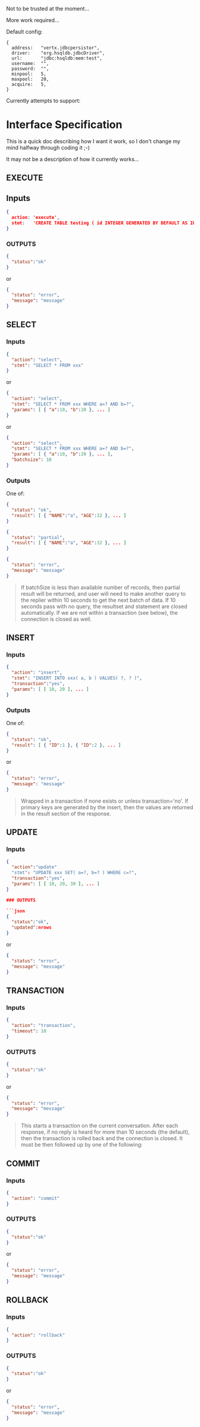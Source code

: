 Not to be trusted at the moment...

More work required...

Default config:

    {
      address:   "vertx.jdbcpersistor",
      driver:    "org.hsqldb.jdbcDriver",
      url:       "jdbc:hsqldb:mem:test",
      username:  "",
      password:  "",
      minpool:   5,
      maxpool:   20,
      acquire:   5,
    }

Currently attempts to support:

# Interface Specification

This is a quick doc describing how I want it work, so I don't change my mind halfway through coding it ;-)

It may not be a description of how it currently works...

## EXECUTE

## Inputs

```json
{
  action: 'execute',
  stmt:   'CREATE TABLE testing ( id INTEGER GENERATED BY DEFAULT AS IDENTITY (START WITH 1 INCREMENT BY 1) NOT NULL, name VARCHAR(80), age  INTEGER, CONSTRAINT testid PRIMARY KEY ( id ) )'
}
```

### OUTPUTS

```json
{
  "status":"ok"
}
```
or
```json
{
  "status": "error",
  "message": "message"
}
```

## SELECT

### Inputs

```json
{
  "action": "select",
  "stmt": "SELECT * FROM xxx"
}
```
or
```json
{
  "action": "select",
  "stmt": "SELECT * FROM xxx WHERE a=? AND b=?",
  "params": [ { "a":10, "b":20 }, ... ]
}
```
or
```json
{
  "action": "select",
  "stmt": "SELECT * FROM xxx WHERE a=? AND b=?",
  "params": [ { "a":10, "b":20 }, ... ],
  "batchsize": 10
}
```

### Outputs

One of:

```json
{
  "status": "ok",
  "result": [ { "NAME":"a", "AGE":32 }, ... ]
}
```
```json
{
  "status": "partial",
  "result": [ { "NAME":"a", "AGE":32 }, ... ]
}
```
```json
{
  "status": "error",
  "message": "message"
}
```

> If batchSize is less than available number of records, then partial result will be returned, and user will need to make another query to the replier within 10 seconds to get the next batch of data.  If 10 seconds pass with no query, the resultset and statement are closed automatically.  If we are not within a transaction (see below), the connection is closed as well.

## INSERT

### Inputs

```json
{
  "action": "insert",
  "stmt": "INSERT INTO xxx( a, b ) VALUES( ?, ? )",
  "transaction":"yes",
  "params": [ [ 10, 20 ], ... ]
}
```
### Outputs

One of:

```json
{
  "status": "ok",
  "result": [ { "ID":1 }, { "ID":2 }, ... ]
}
```
or
```json
{
  "status": "error",
  "message": "message"
}
```

> Wrapped in a transaction if none exists or unless transaction='no'. If primary keys are generated by the insert, then the values are returned in the result section of the response.

## UPDATE

### Inputs

```json
{
  "action":"update"
  "stmt": "UPDATE xxx SET( a=?, b=? ) WHERE c=?",
  "transaction":"yes",
  "params": [ [ 10, 20, 30 ], ... ]
}

### OUTPUTS

```json
{
  "status":"ok",
  "updated":nrows
}
```
or
```json
{
  "status": "error",
  "message": "message"
}
```

## TRANSACTION

### Inputs

```json
{
  "action": "transaction",
  "timeout": 10
}
```

### OUTPUTS

```json
{
  "status":"ok"
}
```
or
```json
{
  "status": "error",
  "message": "message"
}
```

> This starts a transaction on the current conversation.  After each response, if no reply is heard for more than 10 seconds (the default), then the transaction is rolled back and the connection is closed.  It must be then followed up by one of the following:

## COMMIT

### Inputs

```json
{
  "action": "commit"
}
```

### OUTPUTS

```json
{
  "status":"ok"
}
```
or
```json
{
  "status": "error",
  "message": "message"
}
```

## ROLLBACK

### Inputs

```json
{
  "action": "rollback"
}
```

### OUTPUTS

```json
{
  "status":"ok"
}
```
or
```json
{
  "status": "error",
  "message": "message"
}
```
